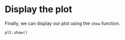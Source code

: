 # Display the plot

Finally, we can display our plot using the `show` function.

```python
plt.show()
```
